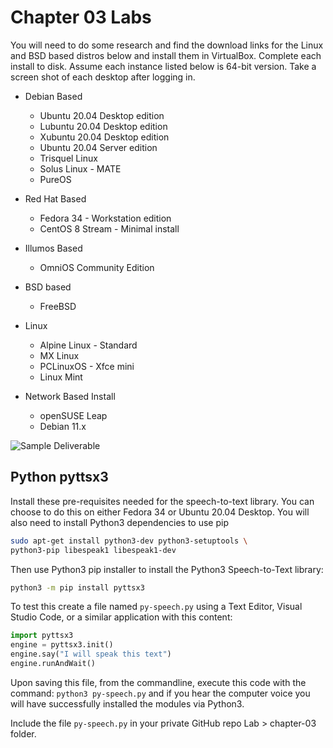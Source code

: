 # Chapter 03 Labs

You will need to do some research and find the download links for the Linux and BSD based distros below and install them in VirtualBox.  Complete each install to disk.  Assume each instance listed below is 64-bit version. Take a screen shot of each desktop after logging in.

* Debian Based
  * Ubuntu 20.04 Desktop edition
  * Lubuntu 20.04 Desktop edition
  * Xubuntu 20.04 Desktop edition
  * Ubuntu 20.04 Server edition
  * Trisquel Linux
  * Solus Linux - MATE
  * PureOS

* Red Hat Based
  * Fedora 34 - Workstation edition
  * CentOS 8 Stream - Minimal install

* Illumos Based
  * OmniOS Community Edition

* BSD based
  * FreeBSD

* Linux
  * Alpine Linux - Standard
  * MX Linux
  * PCLinuxOS - Xfce mini
  * Linux Mint

* Network Based Install
  * openSUSE Leap
  * Debian 11.x

![*Sample Deliverable*](images/Chapter-03/lab-example/virtualbox-ubuntu.png "Sample Deliverable")

## Python pyttsx3

Install these pre-requisites needed for the speech-to-text library. You can choose to do this on either Fedora 34 or Ubuntu 20.04 Desktop. You will also need to install Python3 dependencies to use pip

```bash
sudo apt-get install python3-dev python3-setuptools \
python3-pip libespeak1 libespeak1-dev
```

Then use Python3 pip installer to install the Python3 Speech-to-Text library:

```bash
python3 -m pip install pyttsx3
```

To test this create a file named `py-speech.py` using a Text Editor, Visual Studio Code, or a similar application with this content:

```python
import pyttsx3
engine = pyttsx3.init()
engine.say("I will speak this text")
engine.runAndWait()
```

Upon saving this file, from the commandline, execute this code with the command: `python3 py-speech.py` and if you hear the computer voice you will have successfully installed the modules via Python3.

Include the file `py-speech.py` in your private GitHub repo Lab > chapter-03 folder.
